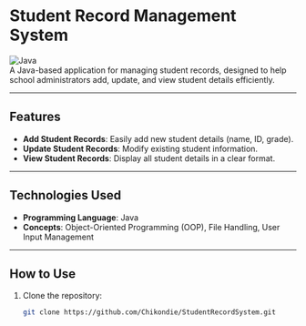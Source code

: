 # Student Record Management System

![Java](https://img.shields.io/badge/Java-17-blue)  
A Java-based application for managing student records, designed to help school administrators add, update, and view student details efficiently.

---

## **Features**
- **Add Student Records**: Easily add new student details (name, ID, grade).
- **Update Student Records**: Modify existing student information.
- **View Student Records**: Display all student details in a clear format.

---

## **Technologies Used**
- **Programming Language**: Java
- **Concepts**: Object-Oriented Programming (OOP), File Handling, User Input Management

---

## **How to Use**
1. Clone the repository:
   ```bash
   git clone https://github.com/Chikondie/StudentRecordSystem.git
